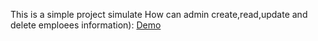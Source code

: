 This is a simple project simulate How can admin create,read,update and delete emploees information):
[Demo](https://myshop375h.000webhostapp.com/)
